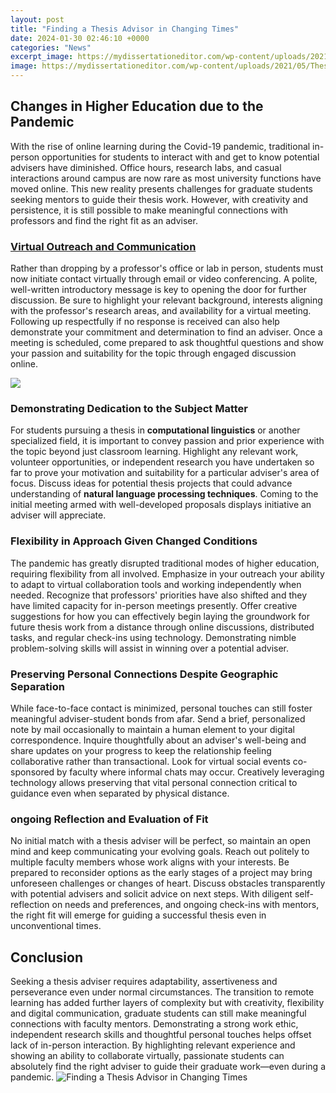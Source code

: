 ```yaml
---
layout: post
title: "Finding a Thesis Advisor in Changing Times"
date: 2024-01-30 02:46:10 +0000
categories: "News"
excerpt_image: https://mydissertationeditor.com/wp-content/uploads/2021/05/Thesis-Advisor-3.jpg
image: https://mydissertationeditor.com/wp-content/uploads/2021/05/Thesis-Advisor-3.jpg
---
```


## Changes in Higher Education due to the Pandemic  
With the rise of online learning during the Covid-19 pandemic, traditional in-person opportunities for students to interact with and get to know potential advisers have diminished. Office hours, research labs, and casual interactions around campus are now rare as most university functions have moved online. This new reality presents challenges for graduate students seeking mentors to guide their thesis work. However, with creativity and persistence, it is still possible to make meaningful connections with professors and find the right fit as an adviser.
### [Virtual Outreach and Communication](https://fistore.mysenprints.com/collection/aguillon)
Rather than dropping by a professor's office or lab in person, students must now initiate contact virtually through email or video conferencing. A polite, well-written introductory message is key to opening the door for further discussion. Be sure to highlight your relevant background, interests aligning with the professor's research areas, and availability for a virtual meeting. Following up respectfully if no response is received can also help demonstrate your commitment and determination to find an adviser. Once a meeting is scheduled, come prepared to ask thoughtful questions and show your passion and suitability for the topic through engaged discussion online.

![](https://mydissertationeditor.com/wp-content/uploads/2021/05/Thesis-Advisor.jpg)
### **Demonstrating Dedication to the Subject Matter** 
For students pursuing a thesis in **computational linguistics** or another specialized field, it is important to convey passion and prior experience with the topic beyond just classroom learning. Highlight any relevant work, volunteer opportunities, or independent research you have undertaken so far to prove your motivation and suitability for a particular adviser's area of focus. Discuss ideas for potential thesis projects that could advance understanding of **natural language processing techniques**. Coming to the initial meeting armed with well-developed proposals displays initiative an adviser will appreciate.
### **Flexibility in Approach Given Changed Conditions**
The pandemic has greatly disrupted traditional modes of higher education, requiring flexibility from all involved. Emphasize in your outreach your ability to adapt to virtual collaboration tools and working independently when needed. Recognize that professors' priorities have also shifted and they have limited capacity for in-person meetings presently. Offer creative suggestions for how you can effectively begin laying the groundwork for future thesis work from a distance through online discussions, distributed tasks, and regular check-ins using technology. Demonstrating nimble problem-solving skills will assist in winning over a potential adviser. 
### **Preserving Personal Connections Despite Geographic Separation**
While face-to-face contact is minimized, personal touches can still foster meaningful adviser-student bonds from afar. Send a brief, personalized note by mail occasionally to maintain a human element to your digital correspondence. Inquire thoughtfully about an adviser's well-being and share updates on your progress to keep the relationship feeling collaborative rather than transactional. Look for virtual social events co-sponsored by faculty where informal chats may occur. Creatively leveraging technology allows preserving that vital personal connection critical to guidance even when separated by physical distance.
### **ongoing Reflection and Evaluation of Fit**  
No initial match with a thesis adviser will be perfect, so maintain an open mind and keep communicating your evolving goals. Reach out politely to multiple faculty members whose work aligns with your interests. Be prepared to reconsider options as the early stages of a project may bring unforeseen challenges or changes of heart. Discuss obstacles transparently with potential advisers and solicit advice on next steps. With diligent self-reflection on needs and preferences, and ongoing check-ins with mentors, the right fit will emerge for guiding a successful thesis even in unconventional times.
## Conclusion
Seeking a thesis adviser requires adaptability, assertiveness and perseverance even under normal circumstances. The transition to remote learning has added further layers of complexity but with creativity, flexibility and digital communication, graduate students can still make meaningful connections with faculty mentors. Demonstrating a strong work ethic, independent research skills and thoughtful personal touches helps offset lack of in-person interaction. By highlighting relevant experience and showing an ability to collaborate virtually, passionate students can absolutely find the right adviser to guide their graduate work—even during a pandemic.
![Finding a Thesis Advisor in Changing Times](https://mydissertationeditor.com/wp-content/uploads/2021/05/Thesis-Advisor-3.jpg)